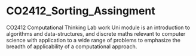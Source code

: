 # CO2412_Sorting_Assingment
CO2412 Computational Thinking Lab work
Uni module is an introduction to algorithms and data-structures, and discrete maths relevant to computer science with application to a wide range of problems to emphasize the breadth of applicability of a computational approach.
